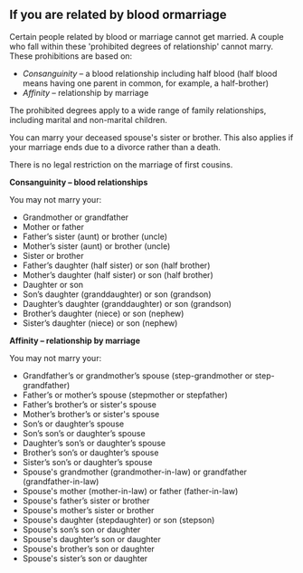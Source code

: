 ##  If you are related by blood ormarriage

Certain people related by blood or marriage cannot get married. A couple who
fall within these 'prohibited degrees of relationship' cannot marry. These
prohibitions are based on:

  * _Consanguinity_ – a blood relationship including half blood (half blood means having one parent in common, for example, a half-brother) 
  * _Affinity_ – relationship by marriage 

The prohibited degrees apply to a wide range of family relationships,
including marital and non-marital children.

You can marry your deceased spouse's sister or brother. This also applies if
your marriage ends due to a divorce rather than a death.

There is no legal restriction on the marriage of first cousins.

**Consanguinity – blood relationships**

You may not marry your:

  * Grandmother or grandfather 
  * Mother or father 
  * Father’s sister (aunt) or brother (uncle) 
  * Mother’s sister (aunt) or brother (uncle) 
  * Sister or brother 
  * Father’s daughter (half sister) or son (half brother) 
  * Mother’s daughter (half sister) or son (half brother) 
  * Daughter or son 
  * Son’s daughter (granddaughter) or son (grandson) 
  * Daughter’s daughter (granddaughter) or son (grandson) 
  * Brother’s daughter (niece) or son (nephew) 
  * Sister’s daughter (niece) or son (nephew) 

**Affinity – relationship by marriage**

You may not marry your:

  * Grandfather’s or grandmother’s spouse (step-grandmother or step-grandfather) 
  * Father’s or mother’s spouse (stepmother or stepfather) 
  * Father’s brother’s or sister's spouse 
  * Mother’s brother’s or sister's spouse 
  * Son’s or daughter’s spouse 
  * Son’s son’s or daughter’s spouse 
  * Daughter’s son’s or daughter’s spouse 
  * Brother’s son’s or daughter’s spouse 
  * Sister’s son’s or daughter’s spouse 
  * Spouse's grandmother (grandmother-in-law) or grandfather (grandfather-in-law) 
  * Spouse's mother (mother-in-law) or father (father-in-law) 
  * Spouse's father’s sister or brother 
  * Spouse's mother’s sister or brother 
  * Spouse's daughter (stepdaughter) or son (stepson) 
  * Spouse's son’s son or daughter 
  * Spouse's daughter’s son or daughter 
  * Spouse's brother’s son or daughter 
  * Spouse's sister’s son or daughter 
